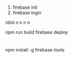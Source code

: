 1) firebase init
2) firebase login

/dist
n
n
n
n

npm run build
firebase deploy



#
 npm install -g firebase-tools